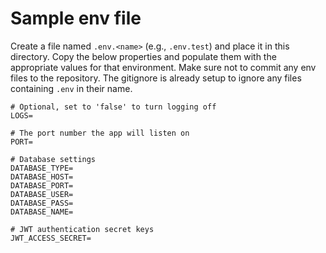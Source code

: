 # Sample env file

Create a file named `.env.<name>` (e.g., `.env.test`) and place it in this directory. Copy the below properties and populate them with the appropriate values for that environment. Make sure not to commit any env files to the repository. The gitignore is already setup to ignore any files containing `.env` in their name.

```
# Optional, set to 'false' to turn logging off
LOGS=

# The port number the app will listen on
PORT=

# Database settings
DATABASE_TYPE=
DATABASE_HOST=
DATABASE_PORT=
DATABASE_USER=
DATABASE_PASS=
DATABASE_NAME=

# JWT authentication secret keys
JWT_ACCESS_SECRET=
```
